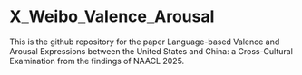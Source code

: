 # X_Weibo_Valence_Arousal
This is the github repository for the paper Language-based Valence and Arousal Expressions between the United States and China: a Cross-Cultural Examination from the findings of NAACL 2025.
